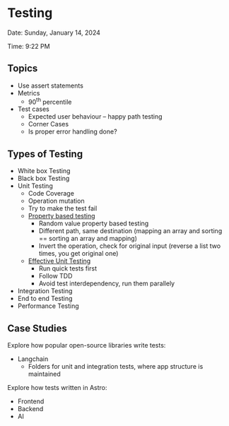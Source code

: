 # Testing

Date: Sunday, January 14, 2024

Time: 9:22 PM

## Topics

- Use assert statements
- Metrics
  - 90<sup>th</sup> percentile
- Test cases
  - Expected user behaviour – happy path testing
  - Corner Cases
  - Is proper error handling done?

## Types of Testing

- White box Testing
- Black box Testing
- Unit Testing
  - Code Coverage
  - Operation mutation
  - Try to make the test fail
  - [Property based testing](https://youtu.be/IYzDFHx6QPY?si=sFn5a3PBlfd9knRD)
    - Random value property based testing
    - Different path, same destination (mapping an array and sorting == sorting an array and mapping)
    - Invert the operation, check for original input (reverse a list two times, you get original one)
  - [Effective Unit Testing](https://youtu.be/fr1E9aVnBxw?si=MAh5aqCtBYBr5SXb)
    - Run quick tests first
    - Follow TDD
    - Avoid test interdependency, run them parallely
- Integration Testing
- End to end Testing
- Performance Testing

## Case Studies

Explore how popular open-source libraries write tests:

- Langchain
  - Folders for unit and integration tests, where app structure is maintained

Explore how tests written in Astro:

- Frontend
- Backend
- AI
